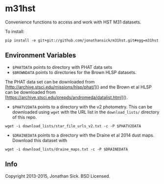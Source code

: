 m31hst
======

Convenience functions to access and work with HST M31 datasets.

To install:

    pip install -e git+git://github.com/jonathansick/m31hst.git#egg=m31hst


Environment Variables
--------------------

- `$PHATDATA` points to directory with PHAT data sets
- `$BROWNDATA` points to directories for the Brown HLSP datasets.

The PHAT data set can be downloaded from [http://archive.stsci.edu/missions/hlsp/phat/]() and the Brown et al HLSP can be downloaded from [https://archive.stsci.edu/prepds/andromeda/datalist.html]().

- `$PHATV2DATA` points to a directory with the v2 photometry. This can be downloaded using `wget` with the URL list in the `download_lists/` directory of this repo.

```
wget -i download_lists/star_file_urls_v2.txt -c -P $PHATV2DATA
```

- `$DRAINEDATA` points to a directory with the Draine et al 2014 dust maps. Download this dataset with
    
```
wget -i download_lists/draine_maps.txt -c -P $DRAINEDATA
```


Info
----

Copyright 2013-2015, Jonathan Sick. BSD Licensed.
